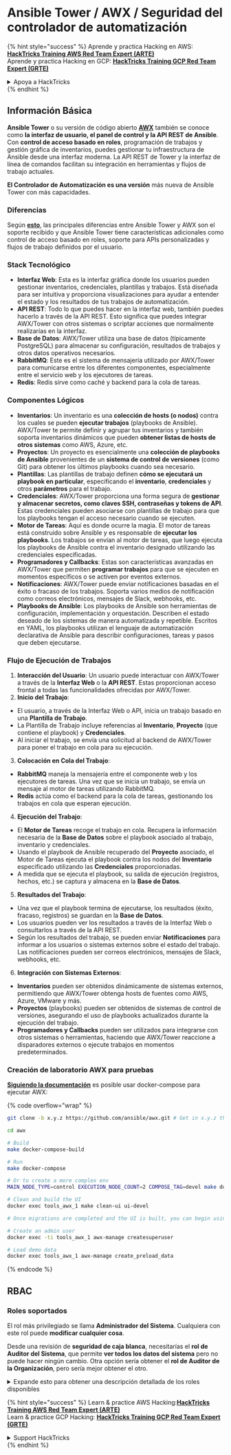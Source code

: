 # Ansible Tower / AWX / Seguridad del controlador de automatización

{% hint style="success" %}
Aprende y practica Hacking en AWS:<img src="../.gitbook/assets/image (1) (1) (1).png" alt="" data-size="line">[**HackTricks Training AWS Red Team Expert (ARTE)**](https://training.hacktricks.xyz/courses/arte)<img src="../.gitbook/assets/image (1) (1) (1).png" alt="" data-size="line">\
Aprende y practica Hacking en GCP: <img src="../.gitbook/assets/image (2).png" alt="" data-size="line">[**HackTricks Training GCP Red Team Expert (GRTE)**<img src="../.gitbook/assets/image (2).png" alt="" data-size="line">](https://training.hacktricks.xyz/courses/grte)

<details>

<summary>Apoya a HackTricks</summary>

* Revisa los [**planes de suscripción**](https://github.com/sponsors/carlospolop)!
* **Únete al** 💬 [**grupo de Discord**](https://discord.gg/hRep4RUj7f) o al [**grupo de telegram**](https://t.me/peass) o **síguenos** en **Twitter** 🐦 [**@hacktricks\_live**](https://twitter.com/hacktricks_live)**.**
* **Comparte trucos de hacking enviando PRs a los** [**HackTricks**](https://github.com/carlospolop/hacktricks) y [**HackTricks Cloud**](https://github.com/carlospolop/hacktricks-cloud) repositorios de github.

</details>
{% endhint %}

## Información Básica

**Ansible Tower** o su versión de código abierto [**AWX**](https://github.com/ansible/awx) también se conoce como **la interfaz de usuario, el panel de control y la API REST de Ansible**. Con **control de acceso basado en roles**, programación de trabajos y gestión gráfica de inventarios, puedes gestionar tu infraestructura de Ansible desde una interfaz moderna. La API REST de Tower y la interfaz de línea de comandos facilitan su integración en herramientas y flujos de trabajo actuales.

**El Controlador de Automatización es una versión** más nueva de Ansible Tower con más capacidades.

### Diferencias

Según [**esto**](https://blog.devops.dev/ansible-tower-vs-awx-under-the-hood-65cfec78db00), las principales diferencias entre Ansible Tower y AWX son el soporte recibido y que Ansible Tower tiene características adicionales como control de acceso basado en roles, soporte para APIs personalizadas y flujos de trabajo definidos por el usuario.

### Stack Tecnológico

* **Interfaz Web**: Esta es la interfaz gráfica donde los usuarios pueden gestionar inventarios, credenciales, plantillas y trabajos. Está diseñada para ser intuitiva y proporciona visualizaciones para ayudar a entender el estado y los resultados de tus trabajos de automatización.
* **API REST**: Todo lo que puedes hacer en la interfaz web, también puedes hacerlo a través de la API REST. Esto significa que puedes integrar AWX/Tower con otros sistemas o scriptar acciones que normalmente realizarías en la interfaz.
* **Base de Datos**: AWX/Tower utiliza una base de datos (típicamente PostgreSQL) para almacenar su configuración, resultados de trabajos y otros datos operativos necesarios.
* **RabbitMQ**: Este es el sistema de mensajería utilizado por AWX/Tower para comunicarse entre los diferentes componentes, especialmente entre el servicio web y los ejecutores de tareas.
* **Redis**: Redis sirve como caché y backend para la cola de tareas.

### Componentes Lógicos

* **Inventarios**: Un inventario es una **colección de hosts (o nodos)** contra los cuales se pueden **ejecutar trabajos** (playbooks de Ansible). AWX/Tower te permite definir y agrupar tus inventarios y también soporta inventarios dinámicos que pueden **obtener listas de hosts de otros sistemas** como AWS, Azure, etc.
* **Proyectos**: Un proyecto es esencialmente una **colección de playbooks de Ansible** provenientes de un **sistema de control de versiones** (como Git) para obtener los últimos playbooks cuando sea necesario.
* **Plantillas**: Las plantillas de trabajo definen **cómo se ejecutará un playbook en particular**, especificando el **inventario**, **credenciales** y otros **parámetros** para el trabajo.
* **Credenciales**: AWX/Tower proporciona una forma segura de **gestionar y almacenar secretos, como claves SSH, contraseñas y tokens de API**. Estas credenciales pueden asociarse con plantillas de trabajo para que los playbooks tengan el acceso necesario cuando se ejecuten.
* **Motor de Tareas**: Aquí es donde ocurre la magia. El motor de tareas está construido sobre Ansible y es responsable de **ejecutar los playbooks**. Los trabajos se envían al motor de tareas, que luego ejecuta los playbooks de Ansible contra el inventario designado utilizando las credenciales especificadas.
* **Programadores y Callbacks**: Estas son características avanzadas en AWX/Tower que permiten **programar trabajos** para que se ejecuten en momentos específicos o se activen por eventos externos.
* **Notificaciones**: AWX/Tower puede enviar notificaciones basadas en el éxito o fracaso de los trabajos. Soporta varios medios de notificación como correos electrónicos, mensajes de Slack, webhooks, etc.
* **Playbooks de Ansible**: Los playbooks de Ansible son herramientas de configuración, implementación y orquestación. Describen el estado deseado de los sistemas de manera automatizada y repetible. Escritos en YAML, los playbooks utilizan el lenguaje de automatización declarativa de Ansible para describir configuraciones, tareas y pasos que deben ejecutarse.

### Flujo de Ejecución de Trabajos

1. **Interacción del Usuario**: Un usuario puede interactuar con AWX/Tower a través de la **Interfaz Web** o la **API REST**. Estas proporcionan acceso frontal a todas las funcionalidades ofrecidas por AWX/Tower.
2. **Inicio del Trabajo**:
* El usuario, a través de la Interfaz Web o API, inicia un trabajo basado en una **Plantilla de Trabajo**.
* La Plantilla de Trabajo incluye referencias al **Inventario**, **Proyecto** (que contiene el playbook) y **Credenciales**.
* Al iniciar el trabajo, se envía una solicitud al backend de AWX/Tower para poner el trabajo en cola para su ejecución.
3. **Colocación en Cola del Trabajo**:
* **RabbitMQ** maneja la mensajería entre el componente web y los ejecutores de tareas. Una vez que se inicia un trabajo, se envía un mensaje al motor de tareas utilizando RabbitMQ.
* **Redis** actúa como el backend para la cola de tareas, gestionando los trabajos en cola que esperan ejecución.
4. **Ejecución del Trabajo**:
* El **Motor de Tareas** recoge el trabajo en cola. Recupera la información necesaria de la **Base de Datos** sobre el playbook asociado al trabajo, inventario y credenciales.
* Usando el playbook de Ansible recuperado del **Proyecto** asociado, el Motor de Tareas ejecuta el playbook contra los nodos del **Inventario** especificado utilizando las **Credenciales** proporcionadas.
* A medida que se ejecuta el playbook, su salida de ejecución (registros, hechos, etc.) se captura y almacena en la **Base de Datos**.
5. **Resultados del Trabajo**:
* Una vez que el playbook termina de ejecutarse, los resultados (éxito, fracaso, registros) se guardan en la **Base de Datos**.
* Los usuarios pueden ver los resultados a través de la Interfaz Web o consultarlos a través de la API REST.
* Según los resultados del trabajo, se pueden enviar **Notificaciones** para informar a los usuarios o sistemas externos sobre el estado del trabajo. Las notificaciones pueden ser correos electrónicos, mensajes de Slack, webhooks, etc.
6. **Integración con Sistemas Externos**:
* **Inventarios** pueden ser obtenidos dinámicamente de sistemas externos, permitiendo que AWX/Tower obtenga hosts de fuentes como AWS, Azure, VMware y más.
* **Proyectos** (playbooks) pueden ser obtenidos de sistemas de control de versiones, asegurando el uso de playbooks actualizados durante la ejecución del trabajo.
* **Programadores y Callbacks** pueden ser utilizados para integrarse con otros sistemas o herramientas, haciendo que AWX/Tower reaccione a disparadores externos o ejecute trabajos en momentos predeterminados.

### Creación de laboratorio AWX para pruebas

[**Siguiendo la documentación**](https://github.com/ansible/awx/blob/devel/tools/docker-compose/README.md) es posible usar docker-compose para ejecutar AWX:

{% code overflow="wrap" %}
```bash
git clone -b x.y.z https://github.com/ansible/awx.git # Get in x.y.z the latest release version

cd awx

# Build
make docker-compose-build

# Run
make docker-compose

# Or to create a more complex env
MAIN_NODE_TYPE=control EXECUTION_NODE_COUNT=2 COMPOSE_TAG=devel make docker-compose

# Clean and build the UI
docker exec tools_awx_1 make clean-ui ui-devel

# Once migrations are completed and the UI is built, you can begin using AWX. The UI can be reached in your browser at https://localhost:8043/#/home, and the API can be found at https://localhost:8043/api/v2.

# Create an admin user
docker exec -ti tools_awx_1 awx-manage createsuperuser

# Load demo data
docker exec tools_awx_1 awx-manage create_preload_data
```
{% endcode %}

## RBAC

### Roles soportados

El rol más privilegiado se llama **Administrador del Sistema**. Cualquiera con este rol puede **modificar cualquier cosa**.

Desde una revisión de **seguridad de caja blanca**, necesitarías el **rol de Auditor del Sistema**, que permite **ver todos los datos del sistema** pero no puede hacer ningún cambio. Otra opción sería obtener el **rol de Auditor de la Organización**, pero sería mejor obtener el otro.

<details>

<summary>Expande esto para obtener una descripción detallada de los roles disponibles</summary>

1. **Administrador del Sistema**:
* Este es el rol de superusuario con permisos para acceder y modificar cualquier recurso en el sistema.
* Pueden gestionar todas las organizaciones, equipos, proyectos, inventarios, plantillas de trabajo, etc.
2. **Auditor del Sistema**:
* Los usuarios con este rol pueden ver todos los datos del sistema pero no pueden hacer ningún cambio.
* Este rol está diseñado para cumplimiento y supervisión.
3. **Roles de Organización**:
* **Admin**: Control total sobre los recursos de la organización.
* **Auditor**: Acceso solo de lectura a los recursos de la organización.
* **Miembro**: Membresía básica en una organización sin permisos específicos.
* **Ejecutar**: Puede ejecutar plantillas de trabajo dentro de la organización.
* **Leer**: Puede ver los recursos de la organización.
4. **Roles de Proyecto**:
* **Admin**: Puede gestionar y modificar el proyecto.
* **Usar**: Puede usar el proyecto en una plantilla de trabajo.
* **Actualizar**: Puede actualizar el proyecto usando SCM (control de versiones).
5. **Roles de Inventario**:
* **Admin**: Puede gestionar y modificar el inventario.
* **Ad Hoc**: Puede ejecutar comandos ad hoc en el inventario.
* **Actualizar**: Puede actualizar la fuente del inventario.
* **Usar**: Puede usar el inventario en una plantilla de trabajo.
* **Leer**: Acceso solo de lectura.
6. **Roles de Plantilla de Trabajo**:
* **Admin**: Puede gestionar y modificar la plantilla de trabajo.
* **Ejecutar**: Puede ejecutar el trabajo.
* **Leer**: Acceso solo de lectura.
7. **Roles de Credenciales**:
* **Admin**: Puede gestionar y modificar las credenciales.
* **Usar**: Puede usar las credenciales en plantillas de trabajo u otros recursos relevantes.
* **Leer**: Acceso solo de lectura.
8. **Roles de Equipo**:
* **Miembro**: Parte del equipo pero sin permisos específicos.
* **Admin**: Puede gestionar a los miembros del equipo y los recursos asociados.
9. **Roles de Flujo de Trabajo**:
* **Admin**: Puede gestionar y modificar el flujo de trabajo.
* **Ejecutar**: Puede ejecutar el flujo de trabajo.
* **Leer**: Acceso solo de lectura.

</details>

{% hint style="success" %}
Learn & practice AWS Hacking:<img src="../.gitbook/assets/image (1) (1) (1).png" alt="" data-size="line">[**HackTricks Training AWS Red Team Expert (ARTE)**](https://training.hacktricks.xyz/courses/arte)<img src="../.gitbook/assets/image (1) (1) (1).png" alt="" data-size="line">\
Learn & practice GCP Hacking: <img src="../.gitbook/assets/image (2).png" alt="" data-size="line">[**HackTricks Training GCP Red Team Expert (GRTE)**<img src="../.gitbook/assets/image (2).png" alt="" data-size="line">](https://training.hacktricks.xyz/courses/grte)

<details>

<summary>Support HackTricks</summary>

* Check the [**subscription plans**](https://github.com/sponsors/carlospolop)!
* **Join the** 💬 [**Discord group**](https://discord.gg/hRep4RUj7f) or the [**telegram group**](https://t.me/peass) or **follow** us on **Twitter** 🐦 [**@hacktricks\_live**](https://twitter.com/hacktricks_live)**.**
* **Share hacking tricks by submitting PRs to the** [**HackTricks**](https://github.com/carlospolop/hacktricks) and [**HackTricks Cloud**](https://github.com/carlospolop/hacktricks-cloud) github repos.

</details>
{% endhint %}

